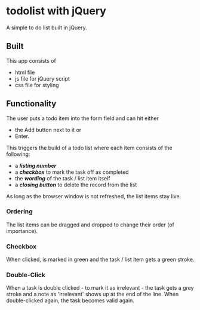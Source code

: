 # todolist with jQuery

A simple to do list built in jQuery.

## Built
This app consists of 
- html file
- js file for jQuery script
- css file for styling

## Functionality

The user puts a todo item into the form field and can hit either
- the Add button next to it or
- Enter.

This triggers the build of a todo list where each item consists of the following:
- a ***listing number***
- a ***checkbox*** to mark the task off as completed
- the ***wording*** of the task / list item itself
- a ***closing button*** to delete the record from the list

As long as the browser window is not refreshed, the list items stay live.

### Ordering

The list items can be dragged and dropped to change their order (of importance).

### Checkbox

When clicked, is marked in green and the task / list item gets a green stroke.

### Double-Click 

When a task is double clicked - to mark it as irrelevant - the task gets a grey stroke and
a note as 'irrelevant' shows up at the end of the line.
When double-clicked again, the task becomes valid again.

